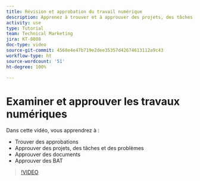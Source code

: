 ```yaml
---
title: Révision et approbation du travail numérique
description: Apprenez à trouver et à approuver des projets, des tâches, des problèmes, des documents et des BAT.
activity: use
type: Tutorial
team: Technical Marketing
jira: KT-8808
doc-type: video
source-git-commit: 4568e4e47b719e2dee35357d42674613112a9c43
workflow-type: ht
source-wordcount: '51'
ht-degree: 100%

---
```


# Examiner et approuver les travaux numériques

Dans cette vidéo, vous apprendrez à :

* Trouver des approbations
* Approuver des projets, des tâches et des problèmes
* Approuver des documents
* Approuver des BAT

>[!VIDEO](https://video.tv.adobe.com/v/3444948/?quality=12&learn=on&enablevpops&captions=fre_fr)

<!--
learn more URLS
Approving work
Home area for Reviewers
Guides
Home overview for Reviewers
Issue page overview
-->